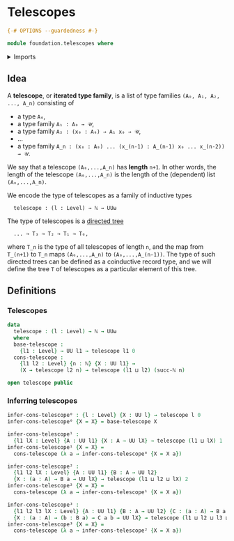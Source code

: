 # Telescopes

```agda
{-# OPTIONS --guardedness #-}

module foundation.telescopes where
```

<details><summary>Imports</summary>

```agda
open import elementary-number-theory.natural-numbers

open import foundation.universe-levels
```

</details>

## Idea

A **telescope**, or **iterated type family**, is a list of type families
`(A₀, A₁, A₂, ..., A_n)` consisting of

- a type `A₀`,
- a type family `A₁ : A₀ → 𝒰`,
- a type family `A₂ : (x₀ : A₀) → A₁ x₀ → 𝒰`,
- ...
- a type family `A_n : (x₀ : A₀) ... (x_(n-1) : A_(n-1) x₀ ... x_(n-2)) → 𝒰`.

We say that a telescope `(A₀,...,A_n)` has **length** `n+1`. In other words, the
length of the telescope `(A₀,...,A_n)` is the length of the (dependent) list
`(A₀,...,A_n)`.

We encode the type of telescopes as a family of inductive types

```text
  telescope : (l : Level) → ℕ → UUω
```

The type of telescopes is a [directed tree](trees.directed-trees.md)

```text
  ... → T₃ → T₂ → T₁ → T₀,
```

where `T_n` is the type of all telescopes of length `n`, and the map from
`T_(n+1)` to `T_n` maps `(A₀,...,A_n)` to `(A₀,...,A_(n-1))`. The type of such
directed trees can be defined as a coinductive record type, and we will define
the tree `T` of telescopes as a particular element of this tree.

## Definitions

### Telescopes

```agda
data
  telescope : (l : Level) → ℕ → UUω
  where
  base-telescope :
    {l1 : Level} → UU l1 → telescope l1 0
  cons-telescope :
    {l1 l2 : Level} {n : ℕ} {X : UU l1} →
    (X → telescope l2 n) → telescope (l1 ⊔ l2) (succ-ℕ n)

open telescope public
```

### Inferring telescopes

```agda
infer-cons-telescope⁰ : {l : Level} {X : UU l} → telescope l 0
infer-cons-telescope⁰ {X = X} = base-telescope X

infer-cons-telescope¹ :
  {l1 lX : Level} {A : UU l1} {X : A → UU lX} → telescope (l1 ⊔ lX) 1
infer-cons-telescope¹ {X = X} =
  cons-telescope (λ a → infer-cons-telescope⁰ {X = X a})

infer-cons-telescope² :
  {l1 l2 lX : Level} {A : UU l1} {B : A → UU l2}
  {X : (a : A) → B a → UU lX} → telescope (l1 ⊔ l2 ⊔ lX) 2
infer-cons-telescope² {X = X} =
  cons-telescope (λ a → infer-cons-telescope¹ {X = X a})

infer-cons-telescope³ :
  {l1 l2 l3 lX : Level} {A : UU l1} {B : A → UU l2} {C : (a : A) → B a → UU l3}
  {X : (a : A) → (b : B a) → C a b → UU lX} → telescope (l1 ⊔ l2 ⊔ l3 ⊔ lX) 3
infer-cons-telescope³ {X = X} =
  cons-telescope (λ a → infer-cons-telescope² {X = X a})
```
